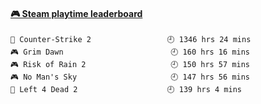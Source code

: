 <!--
**1nspir3d/1nspir3d** is a ✨ _special_ ✨ repository because its `README.md` (this file) appears on your GitHub profile.

Here are some ideas to get you started:

- 🔭 I’m currently working on ...
- 🌱 I’m currently learning ...
- 👯 I’m looking to collaborate on ...
- 🤔 I’m looking for help with ...
- 💬 Ask me about ...
- 📫 How to reach me: ...
- 😄 Pronouns: ...
- ⚡ Fun fact: ...
-->
<!-- steam-box start -->
#### <a href="https://gist.github.com/8e28347b515906c767b28b5d4f858e9f" target="_blank">🎮 Steam playtime leaderboard</a>
```text
🔫 Counter-Strike 2                 🕘 1346 hrs 24 mins
🎮 Grim Dawn                        🕘 160 hrs 16 mins
🎮 Risk of Rain 2                   🕘 150 hrs 57 mins
🎮 No Man's Sky                     🕘 147 hrs 56 mins
🧟 Left 4 Dead 2                    🕘 139 hrs 4 mins
```
<!-- Powered by https://github.com/YouEclipse/steam-box . -->
<!-- steam-box end -->


